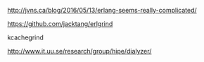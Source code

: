 http://jvns.ca/blog/2016/05/13/erlang-seems-really-complicated/

https://github.com/jacktang/erlgrind

kcachegrind

http://www.it.uu.se/research/group/hipe/dialyzer/

